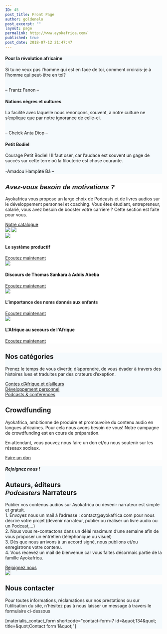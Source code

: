```yaml
---
ID: 45
post_title: Front Page
author: goldenelo
post_excerpt: ""
layout: page
permalink: http://www.ayokafrica.com/
published: true
post_date: 2018-07-12 21:47:47
---
```

<div  data-label="Overlappable" data-id="overlappable--1" data-export-id="overlappable-5-materialis" data-category="overlappable" class="overlappable-5-materialis content-section content-section-spacing-large" data-overlap="true" id="overlappable-1" style="background-color: #f5fafd; background-image: none;">
<div  class="gridContainer">
<div  data-type="row" class="row spaced-cols ">
<div  class="col-sm-6 col-md-4 ">
<div  class="card mdc-elevation--z3 row-card">
<div  class="row">
<div  class="col-sm-fit icon-col"><i  class="color1 icon mdi mdi-book-open-page-variant reverse round big"></i></div>
<div  class="col-sm" data-type="column">
<h4  class="color-black">Pour la révolution africaine</h4>
<p  class="">Si tu ne veux pas l’homme qui est en face de toi, comment croirais-je à l’homme qui peut-être en toi?



<br >– Frantz Fanon –</p>

</div>
</div>
</div>
</div>
<div  class="col-sm-6 col-md-4 ">
<div  class="card mdc-elevation--z3 row-card">
<div  class="row">
<div  class="col-sm-fit icon-col"><i  class="color1 icon mdi mdi-audiobook reverse round big"></i></div>
<div  class="col-sm" data-type="column">
<h4  class="color-black">Nations nègres et cultures</h4>
<p  class="">La facilité avec laquelle nous renonçons, souvent, à notre culture ne s’explique que par notre ignorance de celle-ci.

<br >– Cheick Anta Diop –</p>

</div>
</div>
</div>
</div>
<div  class="col-sm-6 col-md-4">
<div  class="card mdc-elevation--z3 row-card">
<div  class="row">
<div  class="col-sm-fit icon-col"><i  class="color1 icon mdi mdi-book-open-page-variant reverse round big"></i></div>
<div  class="col-sm" data-type="column">
<h4  class="color-black">Petit Bodiel </h4>
<p  class="">Courage Petit Bodiel ! Il faut oser, car l’audace est souvent un gage de succès sur cette terre où la filouterie est chose courante. 
<br ><br >-Amadou Hampâté Bâ – </p>

</div>
</div>
</div>
</div>
</div>
</div>
</div><div  data-label="About" data-id="about--2" data-export-id="about-4" data-category="about" class="about-4 content-section content-section-spacing-large" id="about-2" style="background-color: #ffffff;">
<div  class="gridContainer">
<div  class="row middle-sm text-center">
<div  class="col-sm-5 space-bottom-xs" data-type="column">
<h2  class=""><span  style="font-family: Playfair Display, sans-serif;"><b ><i >Avez-vous besoin de motivations ?</i></b></span></h2>
<p  class="">Ayokafrica vous propose un large choix de Podcasts et de livres audios sur le développement personnel et coaching.
Vous êtes étudiant, entrepreneur, salarié, vous avez besoin de booster votre carrière ? Cette section est faite pour vous.</p>
<a  class="button big color1 mdc-ripple-upgraded" href="http://www.ayokafrica.com/www.ayokafrica.com/catalogue" target="_self" data-cp-link="1" style="--mdc-ripple-fg-size: 120.167px; --mdc-ripple-fg-scale: 1.80892;">Notre catalogue</a>

</div>
<div  class="col-sm-7 flexbox center-xs middle-xs image-group-2-img padding-top-bottom"><img  class="img-1 rounded mdc-elevation--z10" data-size="250x200" src="http://www.ayokafrica.com/wp-content/uploads/2018/07/cropped-athlete-1840437_1920-1.jpg"> <img  class="img-2 rounded mdc-elevation--z10" data-size="220x170" src="http://www.ayokafrica.com/wp-content/uploads/2018/07/cropped-macbook-2617385_1920-Copie-1.jpg"></div>
</div>
</div>
</div><div  data-label="Portfolio" data-id="portfolio--1" data-export-id="portfolio-1-materialis" data-category="portfolio" class="portfolio-1-materialis content-section" id="portfolio-1" style="background-color: #ffffff;">
<div >
<div  class="row text-center" data-type="row" data-fixed="true">
<div  class="col-sm-6 col-xs-12 no-gutter-col col-md-3">
<div  class="contentswap-effect" data-hover-fx="portfolio-1">
<div  class="initial-image"><img  data-size="600x354" src="http://www.ayokafrica.com/wp-content/uploads/2018/09/cropped-claudel1.jpg"></div>
<div  class="overlay bg-color-black"></div>
<div  class="swap-inner col-xs-12">
<div  class="row full-height-row middle-xs">
<div  class="col-xs-12 text-center white-text">
<h4  class="font-500">Le système productif</h4>
<a  class="button color-white mdc-ripple-upgraded" href="http://www.ayokafrica.com/www.ayokafrica.com/product/le-systeme-productif" target="_self" data-cp-link="1" style="--mdc-ripple-fg-size: 104.842px; --mdc-ripple-fg-scale: 1.80516;">Ecoutez maintenant</a>

</div>
</div>
</div>
</div>
</div>
<div  class="col-sm-6 col-xs-12 no-gutter-col col-md-3">
<div  class="contentswap-effect" data-hover-fx="portfolio-1">
<div  class="initial-image"><img  data-size="600x354" src="http://www.ayokafrica.com/wp-content/uploads/2018/07/cropped-003484-4.jpg"></div>
<div  class="overlay bg-color-black"></div>
<div  class="swap-inner col-xs-12">
<div  class="row full-height-row middle-xs">
<div  class="col-xs-12 text-center white-text">
<h4  class="font-500">Discours de Thomas Sankara à Addis Abeba</h4>
<a  class="button color-white mdc-ripple-upgraded" href="http://www.ayokafrica.com/product/thomas_sankara_sommet" target="_self" data-cp-link="1" style="--mdc-ripple-fg-size: 104.842px; --mdc-ripple-fg-scale: 1.80516;">Ecoutez maintenant</a>

</div>
</div>
</div>
</div>
</div>
<div  class="col-sm-6 col-xs-12 no-gutter-col col-md-3">
<div  class="contentswap-effect" data-hover-fx="portfolio-1">
<div  class="initial-image"><img  data-size="600x354" src="http://www.ayokafrica.com/wp-content/uploads/2018/10/cropped-child-1565202_1920.jpg"></div>
<div  class="overlay bg-color-black"></div>
<div  class="swap-inner col-xs-12">
<div  class="row full-height-row middle-xs">
<div  class="col-xs-12 text-center white-text">
<h4  class="font-500">L’importance des noms donnés aux enfants</h4>
<a  class="button color-white mdc-ripple-upgraded" href="https://s3.eu-west-3.amazonaws.com/ayokafrica/Livres+audio/Limportance+des+noms+donn%C3%A9s+aux+enfants.mp3" target="_self" data-cp-link="1" style="--mdc-ripple-fg-size: 104.842px; --mdc-ripple-fg-scale: 1.80516;">Ecoutez maintenant</a>

</div>
</div>
</div>
</div>
</div>






<div  class="col-sm-6 col-xs-12 no-gutter-col col-md-3">
<div  class="contentswap-effect" data-hover-fx="portfolio-1">
<div  class="initial-image"><img  data-size="600x354" src="http://www.ayokafrica.com/wp-content/uploads/2018/10/cropped-Winter-Destinations-for-Christmas.png"></div>
<div  class="overlay bg-color-black"></div>
<div  class="swap-inner col-xs-12">
<div  class="row full-height-row middle-xs">
<div  class="col-xs-12 text-center white-text">
<h4  class="font-500">L'Afrique au secours de l'Afrique</h4>
<a  class="button color-white mdc-ripple-upgraded" href="http://www.ayokafrica.com/product/conference-lafrique-au-secours-de-lafrique-8eme-edition" target="_self" data-cp-link="1" style="--mdc-ripple-fg-size: 104.842px; --mdc-ripple-fg-scale: 1.80516;">Ecoutez maintenant</a>

</div>
</div>
</div>
</div>
</div></div>
</div>
</div><div  data-label="Features" data-id="features--1" data-export-id="features-10-materialis" data-category="features" class="features-10m content-section-spacing-large content-section" id="features-1" style="background-color: #f5fafd;">
<div  class="gridContainer">
<div  class="row">
<div  class="section-title-col" data-type="column">
<h2  class="">Nos catégories</h2>
<p  class="">Prenez le temps de vous divertir, d’apprendre, de vous évader à travers des histoires lues et traduites par des orateurs d’exeption.</p>

</div>
</div>
<div  class="row ">
<div  class="col-md-10 col-md-offset-1 ">
<div  class="row space-top spaced-cols content-center-sm" data-type="row">

<div  class="col-md-4 col-sm-6 col-sm-offset-0 col-xs-10 col-xs-offset-1">
<div  class="card no-radius mdc-elevation--z1 y-move bg-color-white padding-24 bordered" data-type="column"><i  class="mdi icon color1 mdi-human-child reverse round big"></i> <a  class="link" href="https://goo.gl/R38K9G" target="_self" data-cp-link="1">Contes d’Afrique et d’ailleurs</a></div>
</div>


<div  class="col-md-4 col-sm-6 col-sm-offset-0 col-xs-10 col-xs-offset-1">
<div  class="card no-radius mdc-elevation--z1 y-move bg-color-white padding-24 bordered" data-type="column"><i  class="mdi icon color1 mdi-run-fast reverse round big"></i> <a  class="link" href="https://goo.gl/kjJdJE" target="_self" data-cp-link="1">Développement personnel</a></div>
</div>
<div  class="col-md-4 col-sm-6 col-sm-offset-0 col-xs-10 col-xs-offset-1">
<div  class="card no-radius mdc-elevation--z1 y-move bg-color-white padding-24 bordered" data-type="column"><i  class="mdi icon color1 mdi-audiobook reverse round big"></i> <a  class="link" href="https://goo.gl/V6VEup" target="_self" data-cp-link="1"> Podcasts &amp; conférences </a></div>
</div>
</div>
</div>
</div>
</div>
</div><div  data-label="Cta" data-id="cta--1" data-export-id="cta-1-materialis" data-category="cta" class="content-relative content-section content-section-spacing-large cta-1-materialis section-title-col-white-text" id="cta-1" data-parallax-depth="20" data-ovid="1" style="background-color: #ffffff; background-image: url('http://www.ayokafrica.com/wp-content/uploads/2018/07/headphones-338492_1920.jpg'); background-size: cover; background-position: center top;">
<div  class="">
<div  class="row text-center col-sm-padding-medium">
<div  class="col-md-6 col-md-offset-3 col-xs-10 col-xs-offset-1 card mdc-elevation--z3 box-padding-lr-small">
<div  data-type="column" class="">
<h2  class="">Crowdfunding</h2>
<p  class="">Ayokafrica, ambitionne de produire et promouvoire du contenu audio en langues africaines. Pour cela nous avons besoin de vous!
Notre campagne de crowdfunding est en cours de préparation.

En attendant, vous pouvez nous faire un don et/ou nous soutenir sur les réseaux sociaux.</p>
<a  class="button big color1 mdc-elevation--z1 mdc-ripple-upgraded" href="http://www.ayokafrica.com/www.ayokafrica.com/donations/don_ayoka" target="_self" data-cp-link="1" style="--mdc-ripple-fg-size: 103.658px; --mdc-ripple-fg-scale: 1.84202;">Faire un don</a>

</div>
</div>
</div>
</div>
</div><div  data-label="About" data-id="about--4" data-export-id="about-9" data-category="about" class="about-9 content-section content-section-spacing-large" id="about-4" style="background-color: rgb(245, 250, 253);"><div  class="gridContainer"> <div  class="row middle-sm text-center"><div  class="col-sm-5 space-bottom-xs content-column content-left-sm" data-type="column"> <h5  class="">Rejoignez nous !</h5> <h2  class="">Auteurs, éditeurs&nbsp;<br ><font  face="Playfair Display, sans-serif"><b ><i >Podcasters
</i></b></font>Narrateurs</h2> <p  class="">Publier vos contenus audios sur Ayokafrica ou devenir narrateur est simple et gratuit. <br >1. Envoyez nous un mail à l’adresse : contact@ayokafrica.com pour nous décrire votre projet (devenir narrateur, publier ou réaliser un livre audio ou un Podcast,…)<br >2. Nous vous re-contactons dans un délai maximum d’une semaine afin de vous proposer un entretien (téléphonique ou visuel) <br >3. Dès que nous arrivons à un accord signé, nous publions et/ou enregistrons votre contenu. <br >4. Vous recevez un mail de bienvenue car vous faites désormais partie de la famille Ayokafrica.</p> <a  class="button big color1 mdc-ripple-upgraded" href="http://www.ayokafrica.com/www.ayokafrica.com/contact" target="_self" data-cp-link="1" style="--mdc-ripple-fg-size: 116.633px; --mdc-ripple-fg-scale: 1.81501;">Rejoignez nous</a></div> <div  class="col-sm-7 flexbox flexbox middle-xs center-xs"><div  class="overlay-box flexbox middle-xs center-xs overlay-holder "> <div  class="overlay-box-offset offset-background mdc-elevation--z5 bg-color2 border-radius-8"></div> <img  class="flexbox mdc-elevation--z10 img1 rounded" src="http://www.ayokafrica.com/wp-content/uploads/2018/10/cropped-rap-1713404.jpg"></div> </div></div> </div></div><div  data-label="Contact" data-id="contact--1" data-export-id="contact-1" data-category="contact" class="contact-1 content-section content-section-spacing-large content-relative white-text" data-parallax-depth="20" id="contact-1" style="background-color: #f5fafd; background-image: url('http://www.ayokafrica.com/wp-content/uploads/2018/07/headphones-338492_1920.jpg'); background-size: cover; background-position: center top;">
<div  class="gridContainer">
<div  class="row text-center">
<div  class="section-title-col" data-type="column">
<h2  class="">Nous contacter</h2>
<p  class="lead">Pour toutes informations, réclamations sur nos prestations ou sur l’utilisation du site, n’hésitez pas à nous laisser un message à travers le formulaire ci-dessous</p>

</div>
</div>
<div  class="row text-center">
<div  class="col-xs-12 col-sm-8 col-sm-offset-2 contact-form-wrapper inline-info">
<div  class="card mdc-elevation--z3 col-padding-top">
<div  class="dark-text" data-content-shortcode="materialis_contact_form shortcode=&quot;contact-form-7 id=&amp;amp;quot;134&amp;amp;quot; title=&amp;amp;quot;Contact form 1&amp;amp;quot;&quot;" data-editable="true">[materialis_contact_form shortcode="contact-form-7 id=&amp;quot;134&amp;quot; title=&amp;quot;Contact form 1&amp;quot;"]</div>
</div>
</div>
</div>
</div>
</div>